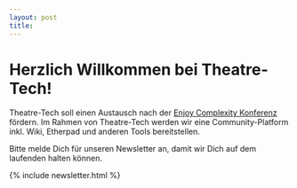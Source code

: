 ```yaml
---
layout: post
title: 
---
```


# Herzlich Willkommen bei Theatre-Tech!

Theatre-Tech soll einen Austausch nach der [Enjoy Complexity Konferenz](https://enjoy-complexity.de/)
fördern. Im Rahmen von Theatre-Tech werden wir eine Community-Platform inkl. Wiki, Etherpad und anderen Tools bereitstellen.

Bitte melde Dich für unseren Newsletter an, damit wir Dich auf dem laufenden halten können.

{% include newsletter.html %}
